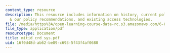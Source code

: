 ```yaml
---
content_type: resource
description: This resource includes information on history, current policy practice
  & our policy recommendations, and existing access technologies.
file: /media/https%3A/open-learning-course-data-rc.s3.amazonaws.com/6-805-ethics-and-the-law-on-the-electronic-frontier-fall-2005/16f0d48dab62be89c6935f43f4af0680_mitid_crd_sys.pdf
file_type: application/pdf
resourcetype: Document
title: mitid_crd_sys.pdf
uid: 16f0d48d-ab62-be89-c693-5f43f4af0680
---
```

